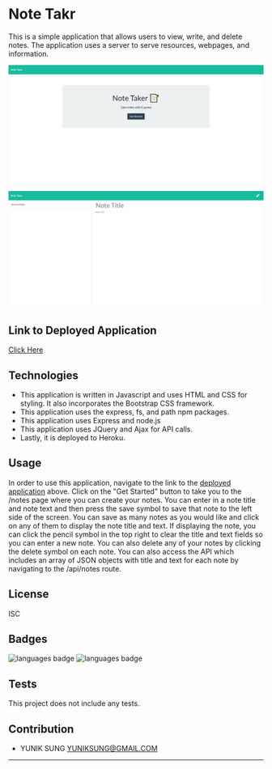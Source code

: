 # Note Takr
This is a simple application that allows users to view, write, and delete notes. The application uses a server to serve resources, webpages, and information.

![](/img/main.jpg)
![](/img/notes.jpg)


## Link to Deployed Application
[Click Here](https://yuniknotetakr.herokuapp.com/)

## Technologies 
* This application is written in Javascript and uses HTML and CSS for styling. It also incorporates the Bootstrap CSS framework.
* This application uses the express, fs, and path npm packages.
* This application uses Express and node.js 
* This application uses JQuery and Ajax for API calls.
* Lastly, it is deployed to Heroku.

## Usage 
In order to use this application, navigate to the link to the [deployed application](https://yuniknotetakr.herokuapp.com/) above. Click on the "Get Started" button to take you to the /notes page where you can create your notes. You can enter in a note title and note text and then press the save symbol to save that note to the left side of the screen. You can save as many notes as you would like and click on any of them to display the note title and text. If displaying the note, you can click the pencil symbol in the top right to clear the title and text fields so you can enter a new note. You can also delete any of your notes by clicking the delete symbol on each note. You can also access the API which includes an array of JSON objects with title and text for each note by navigating to the /api/notes route.

## License 
 ISC

## Badges 
 ![languages badge](https://img.shields.io/github/languages/count/yuniksung/note-takr)
 ![languages badge](https://img.shields.io/github/languages/top/yuniksung/note-takr)

## Tests 
This project does not include any tests.

## Contribution
- YUNIK SUNG <YUNIKSUNG@GMAIL.COM>
---
